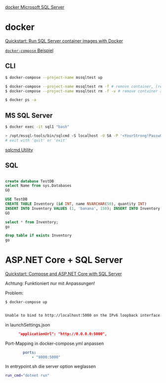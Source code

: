 [docker Microsoft SQL Server](https://hub.docker.com/_/microsoft-mssql-server)

# docker

[Quickstart: Run SQL Server container images with Docker](https://docs.microsoft.com/en-us/sql/linux/quickstart-install-connect-docker?view=sql-server-2017&pivots=cs1-powershell)

[`docker-compose` Beispiel](https://blog.logrocket.com/how-to-run-sql-server-in-a-docker-container/)

## CLI

```bash
$ docker-compose --project-name mssqltest up

$ docker-compose --project-name mssqltest rm -f # remove container, (removes database too!)
$ docker-compose --project-name mssqltest rm -f -v # remove container and the volumes that are attached to the containers

$ docker ps -a

```

## MS SQL Server

```bash
$ docker exec -it sql1 "bash"

> /opt/mssql-tools/bin/sqlcmd -S localhost -U SA -P '<YourStrong!Passw0rd>'
# exit with 'quit' or 'exit'

```

[sqlcmd Utility](https://docs.microsoft.com/en-us/sql/tools/sqlcmd-utility?view=sql-server-2017)


## SQL

```sql

create database TestDB
select Name from sys.Databases
GO

USE TestDB
CREATE TABLE Inventory (id INT, name NVARCHAR(50), quantity INT)
INSERT INTO Inventory VALUES (1, 'banana', 150); INSERT INTO Inventory VALUES (2, 'orange', 154);
GO

select * from Inventory;
go

drop table if exists Inventory
go

```

# ASP.NET Core + SQL Server

[Quickstart: Compose and ASP.NET Core with SQL Server](https://docs.docker.com/compose/aspnet-mssql-compose/)

Achtung: Funktioniert nur mit Anpassungen!

[](localhost:8000)

Problem:

```bash
$ docker-compose up


Unable to bind to http://localhost:5000 on the IPv6 loopback interface: 'Cannot assign requested address'.

```

in launchSettings.json
```json
      "applicationUrl": "http://0.0.0.0:5000",
```

Port-Mapping in docker-compose.yml anpassen

```yml
        ports:
            - "8000:5000"
```

In entrypoint.sh die server option weglassen

```bash
run_cmd="dotnet run"
```


